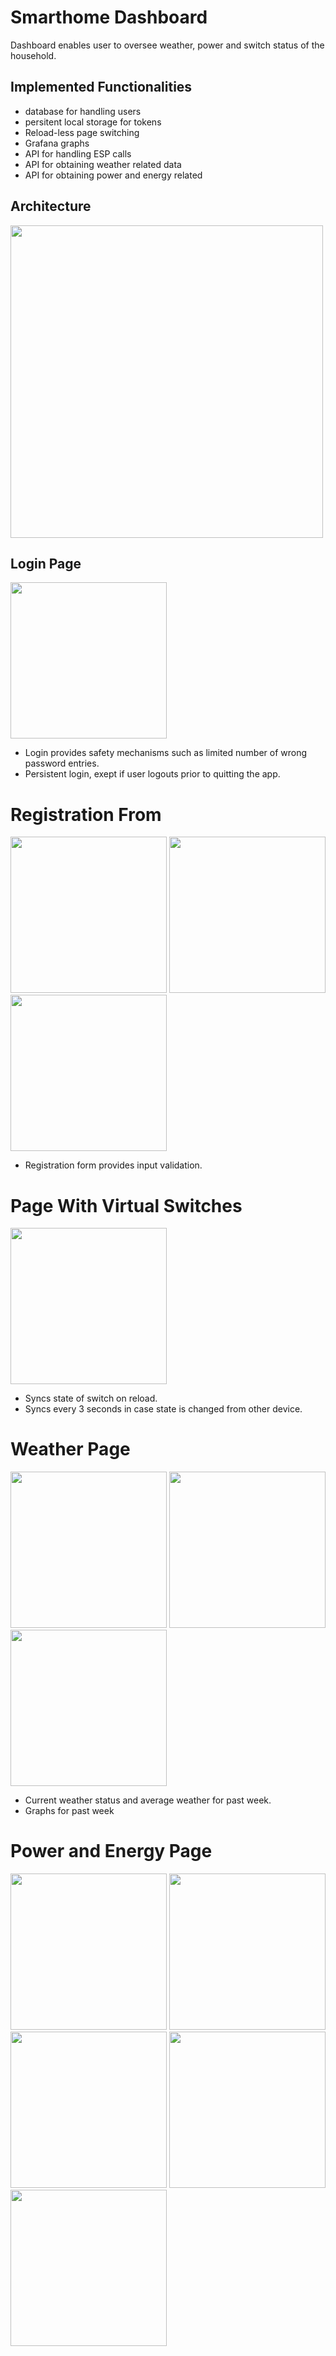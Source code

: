 # Smarthome Dashboard

Dashboard enables user to oversee weather, power and switch status of the household. 

## Implemented Functionalities

* database for handling users
* persitent local storage for tokens
* Reload-less page switching 
* Grafana graphs 
* API for handling ESP calls 
* API for obtaining weather related data 
* API for obtaining power and energy related

## Architecture

<p float="center">
  <img src="https://user-images.githubusercontent.com/52485152/153236121-72dca6df-9225-411e-932a-c55ab98be4db.png" width="500" />
</p>

## Login Page 
<p float="center">
  <img src="https://user-images.githubusercontent.com/52485152/153239062-f4ea5707-7541-4453-967b-2160f618503f.jpg" width="250" />
</p>

* Login provides safety mechanisms such as limited number of wrong password entries.
* Persistent login, exept if user logouts prior to quitting the app.

# Registration From 
<p float="center">
  <img src="https://user-images.githubusercontent.com/52485152/153239075-c4cf887d-5166-4f8b-8123-7064764a0df1.jpg" width="250" />
  <img src="https://user-images.githubusercontent.com/52485152/153239088-ee599b90-f70a-4c4e-9cd8-a20f2ce16495.jpg" width="250" /> 
  <img src="https://user-images.githubusercontent.com/52485152/153239098-33b322aa-2d1c-4d87-b4d2-82a8332a9f0d.jpg" width="250" />
</p>

* Registration form provides input validation.

# Page With Virtual Switches 
<p float="center">
  <img src="https://user-images.githubusercontent.com/52485152/153288690-08933b38-4a2e-4f03-9fa8-61db77a32d31.jpg" width="250" />
</p>

* Syncs state of switch on reload.
* Syncs every 3 seconds in case state is changed from other device.

# Weather Page

<p float="center">
  <img src="https://user-images.githubusercontent.com/52485152/153286883-d99d572e-3490-45ee-8fa9-93a6f3a27d32.jpg" width="250" />
  <img src="https://user-images.githubusercontent.com/52485152/153286842-5b8ea4a0-0cc0-4118-b68b-982278e2c8fd.jpg" width="250" /> 
  <img src="https://user-images.githubusercontent.com/52485152/153286835-50f2bf1d-c969-4130-8e52-e48287d2b11b.jpg" width="250" />
</p>

* Current weather status and average weather for past week.
* Graphs for past week 

# Power and Energy Page 
<p float="center">
  <img src="https://user-images.githubusercontent.com/52485152/153295868-177ae4c0-4291-4f63-a383-9defede0acfd.jpg" width="250" />
  <img src="https://user-images.githubusercontent.com/52485152/153295979-87ad15bc-2f13-437f-ab02-642a7f8e77fd.jpg" width="250" />
  <img src="https://user-images.githubusercontent.com/52485152/153295885-a46c1360-3223-4072-aeb6-05cfa6784eef.jpg" width="250" />
  <img src="https://user-images.githubusercontent.com/52485152/153295988-73589f03-d977-4769-b317-4ff1a9ccd53e.jpg" width="250" />
  <img src="https://user-images.githubusercontent.com/52485152/153296009-c6bbe828-e99f-4a17-8796-f40eca58d2dd.jpg" width="250" />
</p>
